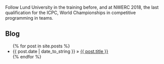 Follow Lund University in the training before, and at NWERC 2018, the last qualification for the ICPC, World Championships in competitive programming in teams.

## Blog
<ul class="posts">
    {% for post in site.posts %}
    <li><span>{{ post.date | date_to_string }}</span> &raquo; <a href="{{ post.url | prepend: site.baseurl }}">{{ post.title }}</a></li>
    {% endfor %}
</ul>
